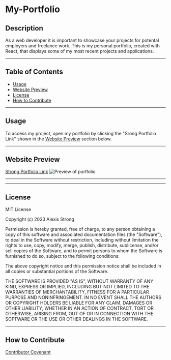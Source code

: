 # **My-Portfolio**

## **Description**
As a web developer it is important to showcase your projects for potental employers and freelance work. This is my personal portfolio, created with React, that displays some of my most recent projects and applications. 


- - - -
## **Table of Contents**
- [Usage](#usage)
- [Website Preview](#website-preview)
- [License](#license)
- [How to Contribute](#how-to-contribute)
- - - -
## **Usage**
To access my project, open my portfolio by clicking the "Srong Portfolio Link" shown in the [Website Preview](#website-preview)<a name="website_preview"></a> section below.
- - - -
## **Website Preview**
[Strong Portfolio Link](https://alexisstrong11.github.io/Strong-Portfolio/) ![Preview of portfolio](./assets/images/Portfolio.png)
- - - - 

- - - - 
## **License**
MIT License

Copyright (c) 2023 Alexis Strong

Permission is hereby granted, free of charge, to any person obtaining a copy
of this software and associated documentation files (the "Software"), to deal
in the Software without restriction, including without limitation the rights
to use, copy, modify, merge, publish, distribute, sublicense, and/or sell
copies of the Software, and to permit persons to whom the Software is
furnished to do so, subject to the following conditions:

The above copyright notice and this permission notice shall be included in all
copies or substantial portions of the Software.

THE SOFTWARE IS PROVIDED "AS IS", WITHOUT WARRANTY OF ANY KIND, EXPRESS OR
IMPLIED, INCLUDING BUT NOT LIMITED TO THE WARRANTIES OF MERCHANTABILITY,
FITNESS FOR A PARTICULAR PURPOSE AND NONINFRINGEMENT. IN NO EVENT SHALL THE
AUTHORS OR COPYRIGHT HOLDERS BE LIABLE FOR ANY CLAIM, DAMAGES OR OTHER
LIABILITY, WHETHER IN AN ACTION OF CONTRACT, TORT OR OTHERWISE, ARISING FROM,
OUT OF OR IN CONNECTION WITH THE SOFTWARE OR THE USE OR OTHER DEALINGS IN THE
SOFTWARE.
- - - - 
## **How to Contribute**
[Contributor Covenant](https://www.contributor-covenant.org/)